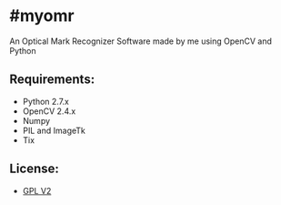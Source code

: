 #myomr
=====

An Optical Mark Recognizer Software made by me using OpenCV and Python

## Requirements:
* Python 2.7.x
* OpenCV 2.4.x
* Numpy
* PIL and ImageTk
* Tix 

## License:
* [GPL V2](LICENSE)
